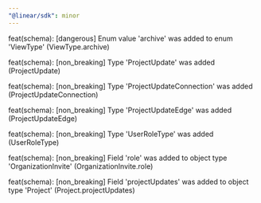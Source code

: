 ```yaml
---
"@linear/sdk": minor
---
```



feat(schema): [dangerous] Enum value 'archive' was added to enum 'ViewType' (ViewType.archive)

feat(schema): [non_breaking] Type 'ProjectUpdate' was added (ProjectUpdate)

feat(schema): [non_breaking] Type 'ProjectUpdateConnection' was added (ProjectUpdateConnection)

feat(schema): [non_breaking] Type 'ProjectUpdateEdge' was added (ProjectUpdateEdge)

feat(schema): [non_breaking] Type 'UserRoleType' was added (UserRoleType)

feat(schema): [non_breaking] Field 'role' was added to object type 'OrganizationInvite' (OrganizationInvite.role)

feat(schema): [non_breaking] Field 'projectUpdates' was added to object type 'Project' (Project.projectUpdates)